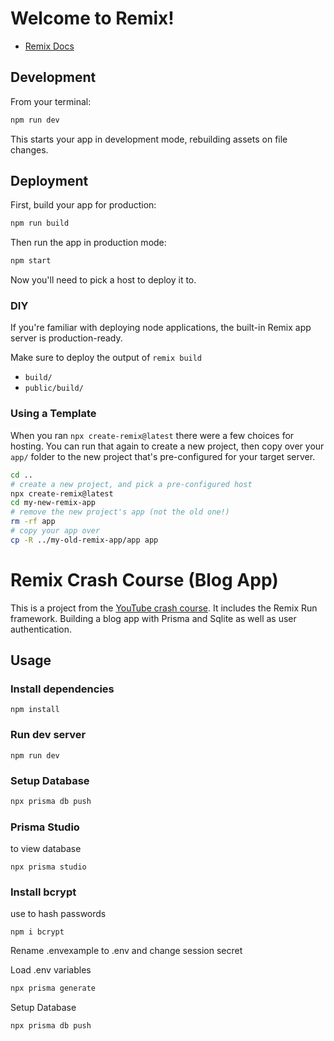# Welcome to Remix!

- [Remix Docs](https://remix.run/docs)

## Development

From your terminal:

```sh
npm run dev
```

This starts your app in development mode, rebuilding assets on file changes.

## Deployment

First, build your app for production:

```sh
npm run build
```

Then run the app in production mode:

```sh
npm start
```

Now you'll need to pick a host to deploy it to.

### DIY

If you're familiar with deploying node applications, the built-in Remix app server is production-ready.

Make sure to deploy the output of `remix build`

- `build/`
- `public/build/`

### Using a Template

When you ran `npx create-remix@latest` there were a few choices for hosting. You can run that again to create a new project, then copy over your `app/` folder to the new project that's pre-configured for your target server.

```sh
cd ..
# create a new project, and pick a pre-configured host
npx create-remix@latest
cd my-new-remix-app
# remove the new project's app (not the old one!)
rm -rf app
# copy your app over
cp -R ../my-old-remix-app/app app
```

#

#

# Remix Crash Course (Blog App)

This is a project from the [YouTube crash course](https://www.youtube.com/watch?v=d_BhzHVV4aQ). It includes the Remix Run framework. Building a blog app with Prisma and Sqlite as well as user authentication.

## Usage

### Install dependencies

```
npm install
```

### Run dev server

```
npm run dev
```

### Setup Database

```sh
npx prisma db push
```

### Prisma Studio

to view database

```
npx prisma studio
```

### Install bcrypt

use to hash passwords

```
npm i bcrypt
```

Rename .envexample to .env and change session secret

Load .env variables

```sh
npx prisma generate
```

Setup Database

```sh
npx prisma db push
```
